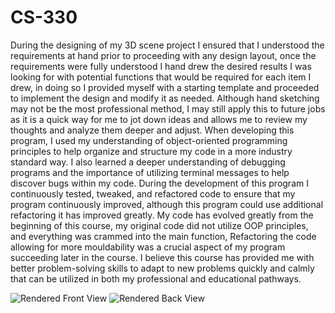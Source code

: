 # CS-330

During the designing of my 3D scene project I ensured that I understood the requirements at hand prior to proceeding with any design layout, once the requirements were fully understood I hand drew the desired results I was looking for with potential functions that would be required for each item I drew, in doing so I provided myself with a starting template and proceeded to implement the design and modify it as needed. Although hand sketching may not be the most professional method, I may still apply this to future jobs as it is a quick way for me to jot down ideas and allows me to review my thoughts and analyze them deeper and adjust. 
When developing this program, I used my understanding of object-oriented programming principles to help organize and structure my code in a more industry standard way. I also learned a deeper understanding of debugging programs and the importance of utilizing terminal messages to help discover bugs within my code. During the development of this program I continuously tested, tweaked, and refactored code to ensure that my program continuously improved, although this program could use additional refactoring it has improved greatly. My code has evolved greatly from the beginning of this course, my original code did not utilize OOP principles, and everything was crammed into the main function, Refactoring the code allowing for more mouldability was a crucial aspect of my program succeeding later in the course. 
I believe this course has provided me with better problem-solving skills to adapt to new problems quickly and calmly that can be utilized in both my professional and educational pathways. 

![Rendered Front View](https://github.com/Justin-swinney/SNHU-CS330-Project/blob/696ff5a4c6785cfd79e9f7b6acc427092eb8de0b/CS330-Front-View.png)
![Rendered Back View](https://github.com/Justin-swinney/SNHU-CS330-Project/blob/696ff5a4c6785cfd79e9f7b6acc427092eb8de0b/CS330-Back-View.png)
